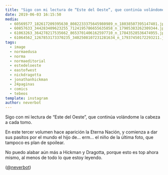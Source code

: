 ```yaml
---
title: "Sigo con mi lectura de “Este del Oeste”, que continúa volándome la cabeza a cada tomo"
date: 2019-06-03 16:15:50
media: 
  - 60569577_182617209395630_8082233375645980989_n_18038507395147401.jpg
  - 60857633_344283409623255_7124195786655635858_n_17905383262309344.jpg
  - 61063263_364278217535662_8653701406162597710_n_17843528536474955.jpg
  - 61064562_1267853173370235_3402508107231281634_n_17937450172293211.jpg
tags: 
  - image
  - normaedusa
  - norma
  - normaeditorial
  - estedeloeste
  - eastofwest
  - nickdragotta
  - jonathanhickman
  - 24paginas
  - comics
  - tebeos
template: instagram
author: neverbot
---
```


Sigo con mi lectura de “Este del Oeste”, que continúa volándome la cabeza a cada tomo.


En este tercer volumen hace aparición la Eterna Nación, y comienza a dar sus pasitos por el mundo el hijo de... erm... el niño de la última foto, que tampoco es plan de spoilear.


No puedo alabar aún más a Hickman y Dragotta, porque esto es top ahora mismo, al menos de todo lo que estoy leyendo.


([@neverbot](https://instagram.com/neverbot))
